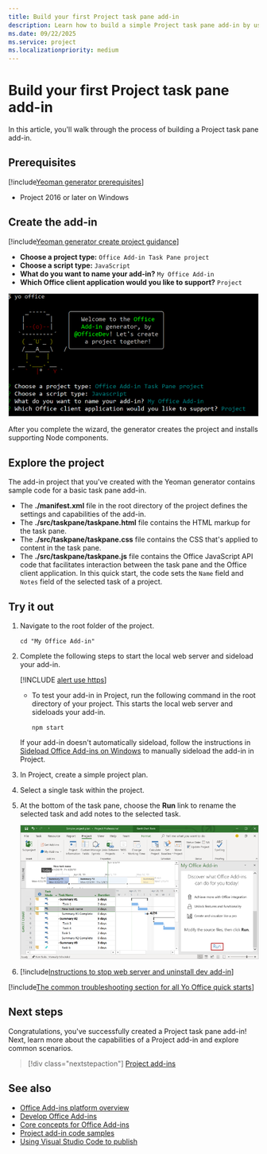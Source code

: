 ```yaml
---
title: Build your first Project task pane add-in
description: Learn how to build a simple Project task pane add-in by using the Office JavaScript API.
ms.date: 09/22/2025
ms.service: project
ms.localizationpriority: medium
---
```


# Build your first Project task pane add-in

In this article, you'll walk through the process of building a Project task pane add-in.

## Prerequisites

[!include[Yeoman generator prerequisites](../includes/quickstart-yo-prerequisites.md)]

- Project 2016 or later on Windows

## Create the add-in

[!include[Yeoman generator create project guidance](../includes/yo-office-command-guidance.md)]

- **Choose a project type:** `Office Add-in Task Pane project`
- **Choose a script type:** `JavaScript`
- **What do you want to name your add-in?** `My Office Add-in`
- **Which Office client application would you like to support?** `Project`

![The prompts and answers for the Yeoman generator in a command line interface.](../images/yo-office-project.png)

After you complete the wizard, the generator creates the project and installs supporting Node components.

## Explore the project

The add-in project that you've created with the Yeoman generator contains sample code for a basic task pane add-in.

- The **./manifest.xml** file in the root directory of the project defines the settings and capabilities of the add-in.
- The **./src/taskpane/taskpane.html** file contains the HTML markup for the task pane.
- The **./src/taskpane/taskpane.css** file contains the CSS that's applied to content in the task pane.
- The **./src/taskpane/taskpane.js** file contains the Office JavaScript API code that facilitates interaction between the task pane and the Office client application. In this quick start, the code sets the `Name` field and `Notes` field of the selected task of a project.

## Try it out

1. Navigate to the root folder of the project.

    ```command&nbsp;line
    cd "My Office Add-in"
    ```

1. Complete the following steps to start the local web server and sideload your add-in.

    [!INCLUDE [alert use https](../includes/alert-use-https.md)]

    - To test your add-in in Project, run the following command in the root directory of your project. This starts the local web server and sideloads your add-in.

        ```command&nbsp;line
        npm start
        ```

    If your add-in doesn't automatically sideload, follow the instructions in [Sideload Office Add-ins on Windows](../testing/create-a-network-shared-folder-catalog-for-task-pane-and-content-add-ins.md) to manually sideload the add-in in Project.

1. In Project, create a simple project plan.

1. Select a single task within the project.

1. At the bottom of the task pane, choose the **Run** link to rename the selected task and add notes to the selected task.

    ![The Project application with the task pane add-in loaded.](../images/project-quickstart-addin-1.png)

1. [!include[Instructions to stop web server and uninstall dev add-in](../includes/stop-uninstall-dev-add-in.md)]

[!include[The common troubleshooting section for all Yo Office quick starts](../includes/quickstart-troubleshooting-yo.md)]

## Next steps

Congratulations, you've successfully created a Project task pane add-in! Next, learn more about the capabilities of a Project add-in and explore common scenarios.

> [!div class="nextstepaction"]
> [Project add-ins](../project/project-add-ins.md)

## See also

- [Office Add-ins platform overview](../overview/office-add-ins.md)
- [Develop Office Add-ins](../develop/develop-overview.md)
- [Core concepts for Office Add-ins](../overview/core-concepts-office-add-ins.md)
- [Project add-in code samples](https://developer.microsoft.com/microsoft-365/gallery/?filterBy=Project,Samples)
- [Using Visual Studio Code to publish](../publish/publish-add-in-vs-code.md#using-visual-studio-code-to-publish)
